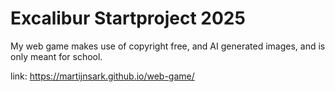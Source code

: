 # Excalibur Startproject 2025

My web game makes use of copyright free, and AI generated images, and is only meant for school.


link: https://martijnsark.github.io/web-game/


